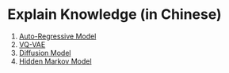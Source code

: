 # Explain Knowledge (in Chinese)

1. [Auto-Regressive Model](https://github.com/qiaojy19/q-Knowledge/issues/1)
2. [VQ-VAE](https://github.com/qiaojy19/q-Knowledge/issues/2)
3. [Diffusion Model](https://github.com/qiaojy19/q-Knowledge/issues/3)
4. [Hidden Markov Model](https://github.com/qiaojy19/q-Knowledge/issues/4)
